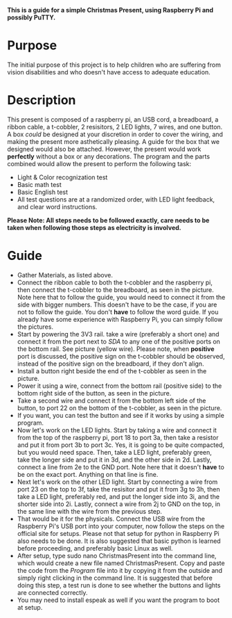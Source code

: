 **This is a guide for a simple Christmas Present, using Raspberry Pi and possibly PuTTY.**
# Purpose
The initial purpose of this project is to help children who are suffering from vision disabilities and who doesn't have access to adequate education.

# Description
This present is composed of a raspberry pi, an USB cord, a breadboard, a ribbon cable, a t-cobbler, 2 resisitors, 2 LED lights, 7 wires, and one button.
A box *could* be designed at your discretion in order to cover the wiring, and making the present more asthetically pleasing. A guide for the box that we designed would also be attached. However, the present would work **perfectly** without a box or any decorations.
The program and the parts combined would allow the present to perform the following task:
- Light & Color recognization test
- Basic math test
- Basic English test
- All test questions are at a randomized order, with LED light feedback, and clear word instructions.

**Please Note: All steps needs to be followed exactly, care needs to be taken when following those steps as electricity is involved.**

# Guide
- Gather Materials, as listed above.
- Connect the ribbon cable to both the t-cobbler and the raspberry pi, then connect the t-cobbler to the breadboard, as seen in the picture. Note here that to follow the guide, you would need to connect it from the side with bigger numbers. This doesn't have to be the case, if you are not to follow the guide. You don't **have** to follow the word guide. If you already have some experience with Raspberry Pi, you can simply follow the pictures.
- Start by powering the 3V3 rail. take a wire (preferably a short one) and connect it from the port next to _SDA_ to any one of the positive ports on the bottom rail. See picture (yellow wire). Please note, when **positive** port is discussed, the positive sign on the t-cobbler should be observed, instead of the positive sign on the breadboard, if they don't align.
- Install a button right beside the end of the t-cobbler as seen in the picture.
- Power it using a wire, connect from the bottom rail (positive side) to the bottom right side of the button, as seen in the picture.
- Take a second wire and connect it from the bottom left side of the button, to port 22 on the bottom of the t-cobbler, as seen in the picture.
- If you want, you can test the button and see if it works by using a simple program.
- Now let's work on the LED lights. Start by taking a wire and connect it from the top of the raspberry pi, port 18 to port 3a, then take a resistor and put it from port 3b to port 3c. Yes, it is going to be quite compacted, but you would need space. Then, take a LED light, preferably green, take the longer side and put it in 3d, and the other side in 2d. Lastly, connect a line from 2e to the GND port. Note here that it doesn't **have** to be on the exact port. Anything on that line is fine.
- Next let's work on the other LED light. Start by connecting a wire from port 23 on the top to 3f, take the resisitor and put it from 3g to 3h, then take a LED light, preferably red, and put the longer side into 3i, and the shorter side into 2i. Lastly, connect a wire from 2j to GND on the top, in the same line with the wire from the previous step.
- That would be it for the physicals. Connect the USB wire from the Raspberry Pi's USB port into your computer, now follow the steps on the official site for setups. Please not that setup for python in Raspberry Pi also needs to be done. It is also suggested that basic python is learned before proceeding, and preferably basic Linux as well.
- After setup, type sudo nano ChristmasPresent into the command line, which would create a new file named ChristmasPresent. Copy and paste the code from the _Program_ file into it by copying it from the outside and simply right clicking in the command line. It is suggested that before doing this step, a test run is done to see whether the buttons and lights are connected correctly.
- You may need to install espeak as well if you want the program to boot at setup.
